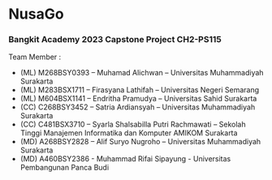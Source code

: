 # NusaGo
### Bangkit Academy 2023 Capstone Project CH2-PS115
Team Member :
* (ML) M268BSY0393 – Muhamad Alichwan – Universitas Muhammadiyah Surakarta
* (ML) M283BSX1711 – Firasyana Lathifah – Universitas Negeri Semarang
* (ML) M604BSX1141 – Endritha Pramudya – Universitas Sahid Surakarta 
* (CC) C268BSY3452 – Satria Ardiansyah – Universitas Muhammadiyah Surakarta
* (CC) C481BSX3710 – Syarla Shalsabilla Putri Rachmawati – Sekolah Tinggi Manajemen Informatika dan Komputer AMIKOM Surakarta
* (MD) A268BSY2828 – Alif Suryo Nugroho – Universitas Muhammadiyah Surakarta
* (MD) A460BSY2386 - Muhammad Rifai Sipayung - Universitas Pembangunan Panca Budi


